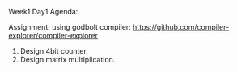 Week1 Day1 Agenda:

Assignment: using godbolt compiler: https://github.com/compiler-explorer/compiler-explorer
1. Design 4bit counter.
2. Design matrix multiplication.
